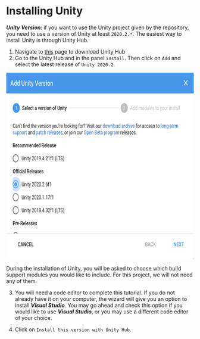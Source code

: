 # Installing Unity

_**Unity Version**_: if you want to use the Unity project given by the repository, you need to use a version of Unity at least `2020.2.*`. The easiest way to install Unity is through Unity Hub.

1. Navigate to [this](https://unity3d.com/get-unity/download) page to download Unity Hub
2. Go to the Unity Hub and in the panel `install`. Then click on `Add` and select the latest release of `Unity 2020.2`.

<p align="center">
<img src="Images/1_install_unity_version_1.png" width=700 height=500/>
</p>

During the installation of Unity, you will be asked to choose which build support modules you would like to include. For this project, we will not need any of them.

3. You will need a code editor to complete this tutorial. If you do not already have it on your computer, the wizard will give you an option to install _**Visual Studio**_. You may go ahead and check this option if you would like to use _**Visual Studio**_, or you may use a different code editor of your choice.

4. Click on `Install this version with Unity Hub`.